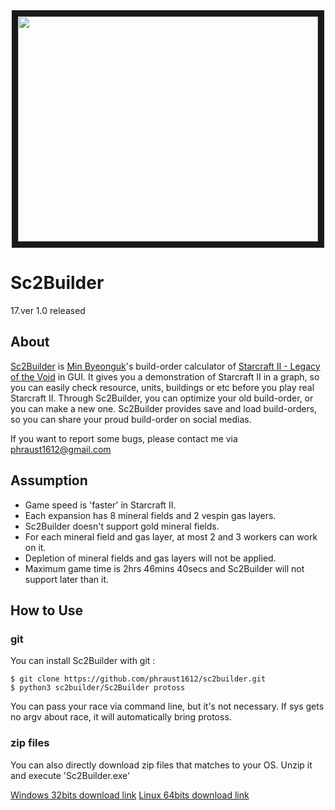 <div align="center">
    <a href="https://www.youtube.com/watch?v=ihJu7IURpAk" target="_blank">
        <img src="https://img.youtube.com/vi/ihJu7IURpAk/0.jpg" width="480" height="360" border="10">
    </a>
</div>

# Sc2Builder

17.ver 1.0 released

## About

[Sc2Builder](https://github.com/phraust1612/sc2builder) is [Min Byeonguk](https://github.com/phraust1612)'s build-order calculator of [Starcraft II - Legacy of the Void](https://starcraft2.com) in GUI. It gives you a demonstration of Starcraft II in a graph, so you can easily check resource, units, buildings or etc before you play real Starcraft II. Through Sc2Builder, you can optimize your old build-order, or you can make a new one. Sc2Builder provides save and load build-orders, so you can share your proud build-order on social medias.


If you want to report some bugs, please contact me via phraust1612@gmail.com

## Assumption

+ Game speed is 'faster' in Starcraft II.
+ Each expansion has 8 mineral fields and 2 vespin gas layers.
+ Sc2Builder doesn't support gold mineral fields.
+ For each mineral field and gas layer, at most 2 and 3 workers can work on it.
+ Depletion of mineral fields and gas layers will not be applied.
+ Maximum game time is 2hrs 46mins 40secs and Sc2Builder will not support later than it.

## How to Use

### git

You can install Sc2Builder with git :

```shell
$ git clone https://github.com/phraust1612/sc2builder.git
$ python3 sc2builder/Sc2Builder protoss
```

You can pass your race via command line, but it's not necessary.
If sys gets no argv about race, it will automatically bring protoss.


### zip files

You can also directly download zip files that matches to your OS.
Unzip it and execute 'Sc2Builder.exe'

[Windows 32bits download link](https://sourceforge.net/projects/sc2builder/files/Sc2Builder_Windows32.zip/download)
[Linux 64bits download link](https://sourceforge.net/projects/sc2builder/files/Sc2Builder_Linux32.zip/download)
